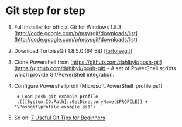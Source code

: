 # Git step for step

1. Full installer for official Git for Windows 1.8.3 [http://code.google.com/p/msysgit/downloads/list](http://code.google.com/p/msysgit/downloads/list)

2. Download TortoiseGit 1.8.5.0 (64 Bit) [[tortoisegit](http://code.google.com/p/tortoisegit/wiki/Download?tm=2)]

3. Clone Powershell from [https://github.com/dahlbyk/posh-git](https://github.com/dahlbyk/posh-git) - A set of PowerShell scripts which provide Git/PowerShell integration.

4. Configure Powershellprofil (Microsoft.PowerShell_profile.ps1)

		# Load posh-git example profile   
		.(([System.IO.Path]::GetDirectoryName($PROFILE)) + '\Poshgit\profile.example.ps1')

5. So on: [7 Useful Git Tips for Beginners](http://sixrevisions.com/web-development/git-tips/)